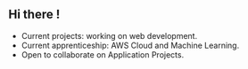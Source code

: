## Hi there !

- Current projects: working on web development.
- Current apprenticeship: AWS Cloud and Machine Learning.
- Open to collaborate on Application Projects.

